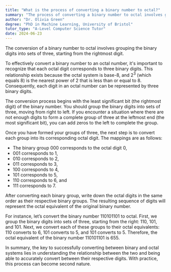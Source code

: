 ```yaml
---
title: "What is the process of converting a binary number to octal?"
summary: "The process of converting a binary number to octal involves grouping the binary digits into sets of three, starting from the right."
author: "Dr. Olivia Green"
degree: "PhD in Machine Learning, University of Bristol"
tutor_type: "A-Level Computer Science Tutor"
date: 2024-06-23
---
```


The conversion of a binary number to octal involves grouping the binary digits into sets of three, starting from the rightmost digit.

To effectively convert a binary number to an octal number, it's important to recognize that each octal digit corresponds to three binary digits. This relationship exists because the octal system is base-$8$, and $2^3$ (which equals $8$) is the nearest power of $2$ that is less than or equal to $8$. Consequently, each digit in an octal number can be represented by three binary digits.

The conversion process begins with the least significant bit (the rightmost digit) of the binary number. You should group the binary digits into sets of three, moving from right to left. If you encounter a situation where there are not enough digits to form a complete group of three at the leftmost end (the most significant bit), you can add zeros to the left to complete the group.

Once you have formed your groups of three, the next step is to convert each group into its corresponding octal digit. The mappings are as follows:
- The binary group $000$ corresponds to the octal digit $0$,
- $001$ corresponds to $1$,
- $010$ corresponds to $2$,
- $011$ corresponds to $3$,
- $100$ corresponds to $4$,
- $101$ corresponds to $5$,
- $110$ corresponds to $6$, and
- $111$ corresponds to $7$.

After converting each binary group, write down the octal digits in the same order as their respective binary groups. The resulting sequence of digits will represent the octal equivalent of the original binary number.

For instance, let’s convert the binary number $110101101$ to octal. First, we group the binary digits into sets of three, starting from the right: $110$, $101$, and $101$. Next, we convert each of these groups to their octal equivalents: $110$ converts to $6$, $101$ converts to $5$, and $101$ converts to $5$. Therefore, the octal equivalent of the binary number $110101101$ is $655$.

In summary, the key to successfully converting between binary and octal systems lies in understanding the relationship between the two and being able to accurately convert between their respective digits. With practice, this process can become second nature.
    